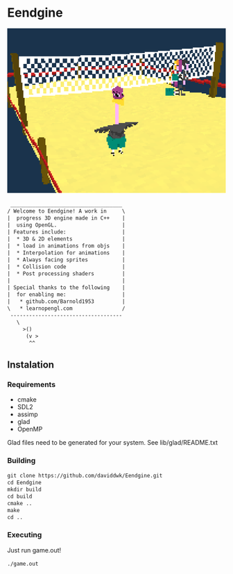 # Eendgine

![duckpic](README.png)

```
 ____________________________________ 
/ Welcome to Eendgine! A work in     \
|  progress 3D engine made in C++    |
|  using OpenGL.                     |
| Features include:                  |
|  * 3D & 2D elements                |
|  * load in animations from objs    |
|  * Interpolation for animations    |
|  * Always facing sprites           |
|  * Collision code                  |
|  * Post processing shaders         |
|                                    |
| Special thanks to the following    |
|  for enabling me:                  |
|   * github.com/Barnold1953         |
\   * learnopengl.com                /
 ------------------------------------ 
   \ 
     >()
      (v >
       ^^
```

## Instalation

### Requirements
- cmake
- SDL2
- assimp
- glad
- OpenMP

Glad files need to be generated for your system. See lib/glad/README.txt

### Building
```
git clone https://github.com/daviddwk/Eendgine.git
cd Eendgine
mkdir build
cd build
cmake ..
make
cd ..
```

### Executing

Just run game.out!
```
./game.out
```
